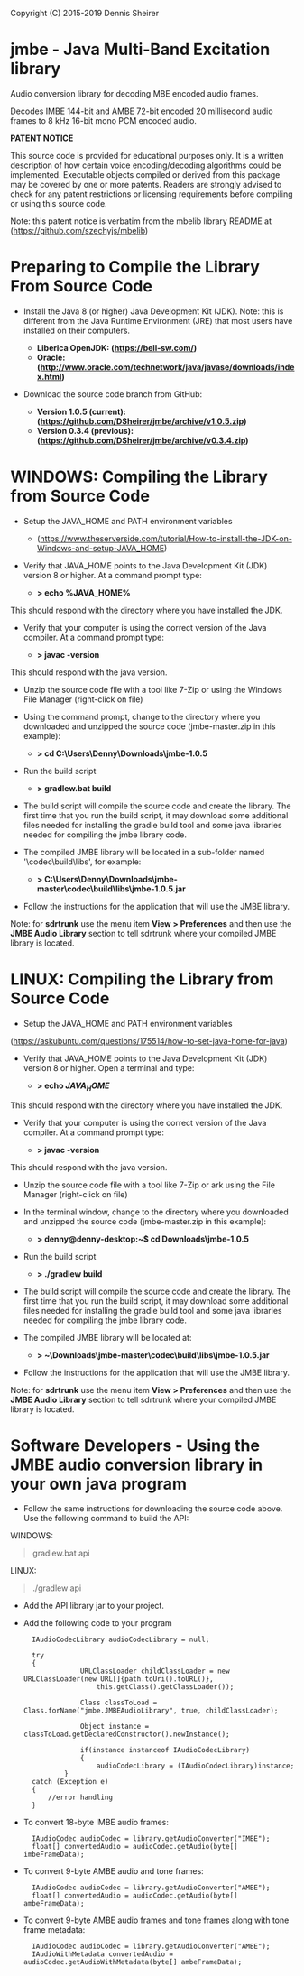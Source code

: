 Copyright (C) 2015-2019 Dennis Sheirer

# jmbe - Java Multi-Band Excitation library

Audio conversion library for decoding MBE encoded audio frames.
  
Decodes IMBE 144-bit and AMBE 72-bit encoded 20 millisecond audio frames to 8 kHz 16-bit mono PCM encoded audio.

**PATENT NOTICE**

This source code is provided for educational purposes only.  It is a written
description of how certain voice encoding/decoding algorithms could be
implemented.  Executable objects compiled or derived from this package may be
covered by one or more patents.  Readers are strongly advised to check for any
patent restrictions or licensing requirements before compiling or using this
source code.

Note: this patent notice is verbatim from the mbelib library README at (https://github.com/szechyjs/mbelib)

# Preparing to Compile the Library From Source Code

* Install the Java 8 (or higher) Java Development Kit (JDK). Note: this is different from the Java Runtime
Environment (JRE) that most users have installed on their computers.
	
  * **Liberica OpenJDK: (https://bell-sw.com/)**
  * **Oracle: (http://www.oracle.com/technetwork/java/javase/downloads/index.html)**

* Download the source code branch from GitHub:

  * **Version 1.0.5 (current): (https://github.com/DSheirer/jmbe/archive/v1.0.5.zip)**
  * **Version 0.3.4 (previous): (https://github.com/DSheirer/jmbe/archive/v0.3.4.zip)**

# WINDOWS: Compiling the Library from Source Code

* Setup the JAVA_HOME and PATH environment variables

  * (https://www.theserverside.com/tutorial/How-to-install-the-JDK-on-Windows-and-setup-JAVA_HOME)

* Verify that JAVA_HOME points to the Java Development Kit (JDK) version 8 or higher.  At a command prompt type:

  * **> echo %JAVA_HOME%**

This should respond with the directory where you have installed the JDK.

* Verify that your computer is using the correct version of the Java compiler.  At a command prompt type:

  * **> javac -version**

This should respond with the java version.

* Unzip the source code file with a tool like 7-Zip or using the Windows File Manager (right-click on file)

* Using the command prompt, change to the directory where you downloaded and unzipped the source code (jmbe-master.zip in this example):

  * **> cd C:\Users\Denny\Downloads\jmbe-1.0.5**

* Run the build script

  * **> gradlew.bat build**

* The build script will compile the source code and create the library.  The first time that you run the build script,
it may download some additional files needed for installing the gradle build tool and some java libraries needed for
compiling the jmbe library code.

* The compiled JMBE library will be located in a sub-folder named '\codec\build\libs', for example:

  * **> C:\Users\Denny\Downloads\jmbe-master\codec\build\libs\jmbe-1.0.5.jar**

* Follow the instructions for the application that will use the JMBE library.

Note: for **sdrtrunk** use the menu item **View > Preferences** and then use the **JMBE Audio Library** section to tell sdrtrunk where your compiled JMBE library is located. 

# LINUX: Compiling the Library from Source Code

* Setup the JAVA_HOME and PATH environment variables

(https://askubuntu.com/questions/175514/how-to-set-java-home-for-java)

* Verify that JAVA_HOME points to the Java Development Kit (JDK) version 8 or higher.  Open a terminal and type:

  * **> echo $JAVA_HOME$**

This should respond with the directory where you have installed the JDK.

* Verify that your computer is using the correct version of the Java compiler.  At a command prompt type:

  * **> javac -version**

This should respond with the java version.

* Unzip the source code file with a tool like 7-Zip or ark using the File Manager (right-click on file)

* In the terminal window, change to the directory where you downloaded and unzipped the source code (jmbe-master.zip in this example):

  * **> denny@denny-desktop:~$ cd Downloads\jmbe-1.0.5**

* Run the build script

  * **> ./gradlew build**

* The build script will compile the source code and create the library.  The first time that you run the build script,
it may download some additional files needed for installing the gradle build tool and some java libraries needed for
compiling the jmbe library code.

* The compiled JMBE library will be located at:

  * **> ~\Downloads\jmbe-master\codec\build\libs\jmbe-1.0.5.jar**

* Follow the instructions for the application that will use the JMBE library.  

Note: for **sdrtrunk** use the menu item **View > Preferences** and then use the **JMBE Audio Library** section to tell sdrtrunk where your compiled JMBE library is located. 
	
# Software Developers - Using the JMBE audio conversion library in your own java program

* Follow the same instructions for downloading the source code above.  Use the following command to build the API:

WINDOWS:
> gradlew.bat api

LINUX:
> ./gradlew api

* Add the API library jar to your project.

* Add the following code to your program
	
		IAudioCodecLibrary audioCodecLibrary = null;
		
		try
		{
                    URLClassLoader childClassLoader = new URLClassLoader(new URL[]{path.toUri().toURL()},
                        this.getClass().getClassLoader());

                    Class classToLoad = Class.forName("jmbe.JMBEAudioLibrary", true, childClassLoader);

                    Object instance = classToLoad.getDeclaredConstructor().newInstance();

                    if(instance instanceof IAudioCodecLibrary)
                    {
                        audioCodecLibrary = (IAudioCodecLibrary)instance;
    		    } 
		catch (Exception e)
		{
		    //error handling
		}
	
* To convert 18-byte IMBE audio frames:

		IAudioCodec audioCodec = library.getAudioConverter("IMBE");
		float[] convertedAudio = audioCodec.getAudio(byte[] imbeFrameData);

* To convert 9-byte AMBE audio and tone frames:

		IAudioCodec audioCodec = library.getAudioConverter("AMBE");
		float[] convertedAudio = audioCodec.getAudio(byte[] ambeFrameData);

* To convert 9-byte AMBE audio frames and tone frames along with tone frame metadata:

		IAudioCodec audioCodec = library.getAudioConverter("AMBE");
		IAudioWithMetadata convertedAudio = audioCodec.getAudioWithMetadata(byte[] ambeFrameData);
